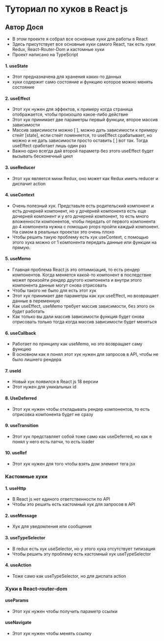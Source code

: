 # Туториал по хуков в React js

## Автор Дося

- В этом проекте я собрал все основные хуки для работы в React
- Здесь присутствует все основные хуки самого React, так есть хуки Redux, React-Router-Dom и кастомные хуки
- Проект написано на TypeScript

#### 1. useState
- Этот предназначена для хранения каких-то данных
- хуки содержит само состояние и функцию которое можно менять состояние

#### 2. useEffect
- Этот хук нужен для эффектов, к примеру когда страница отображается, чтобы произошло какое-либо действие
- Этот хук принимает две параметры первый функции, второе массив зависимости
- Массив зависимости можно [ ], можно дать зависимости к примеру стейт [state], если стейт поменяется, то useEffect
срабатывает, но можно и не дать зависимости просто оставить [ ] вот так. Тогда useEffect сработает лишь один раз
- Важно одно всегда дай второй параметр без этого useEffect будет вызывать бесконечный цикл

#### 3. useReducer
- Этот хук является мини Redux, оно может как Redux иметь reducer и диспачит action

#### 4. useContext
- Очень полезный хук. Представьте есть родительский компонент и есть дочерней компонент, но у дочерней
компонента есть еще дочерней компонент и у его дочерней компонент, то есть много вложенности компонентов,
чтобы передать от первого компонента до 4 компонента нужна с помощью props пройти каждый компонент. На самом
в реальных проектах это очень плохо
- Чтобы решить такую проблему есть хук useContext, с помощью этого хука можно от 1 компонента передать данные
или функции на прямую.

#### 5. useMemo
- Главная проблема React js это оптимизация, то есть рендер компонентов. Когда меняется какой-то
компонент в последствие может произойти рендер другого компонента и внутри этого компонента
данные могут снова отрисовать
- Чтобы такого не было для есть этот хук
- Этот хук принимает две параметры как хук useEffect, но возвращает данные в переменную
- Как useEffect, useMemo требует массив зависимости, без этого он будет работать
- Как только вы дали массив зависимости функция будет снова отрисовать только тогда когда массив
зависимости будет меняться

#### 6. useCallback
- Работает по принципу как useMemo, но это возвращает саму функцию
- В основном как я понял этот хук нужен для запросов в API, чтобы не было лишнего рендера

#### 7. useId
- Новый хук появился в React js 18 версии
- Этот нужен для уникальных id

#### 8. UseDeferred
- Этот хук нужен чтобы откладывать  рендер компонентов, то есть отрисовка компонента будет не сразу

#### 9. useTransition
- Этот хук представляет собой тоже само как useDeferred, но как я понял у него есть патчи, то есть loader

#### 10. useRef
- Этот хук нужен для того чтобы взять дом элемент тега jsx



### Кастомные хуки

#### 1. useHttp
- В React js нет единого ответственности по API
- Чтобы это решить есть кастомный хук для запросов в API

#### 2. useMessage
- Хук для уведомления или сообщения

#### 3. useTypeSelector
- В redux есть хук useSelector, но у этого хука отсутствует типизация
- Чтобы решить эту проблему есть кастомный хук useTypeSelector

#### 4. useAction
- Тоже само как useTypeSelector, но для диспата action



### Хуки в React-router-dom

#### useParams
- Этот хук нужен чтобы получить параметр ссылки

#### useNavigate
- Этот хук нужен чтобы менять ссылку 